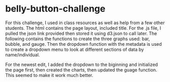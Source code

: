 # belly-button-challenge

For this challenge, I used in class resources as well as help from a few other students. The html contains the page layout, included title. For the .js file, I pulled the json link provided then stored it using d3.json to call later. The following contains the functions to create the three graphs used: bar, bubble, and gauge. Then the dropdown function with the metadata is used to create a dropdown menu to look at different sections of data by name/individual.

For the newest edit, I added the dropdown to the biginning and initialized the page first, then created the charts, then updated the guage function. This seemed to make it work much better.

